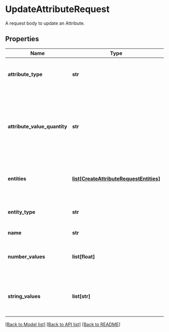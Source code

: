 # UpdateAttributeRequest

A request body to update an Attribute.
## Properties
Name | Type | Description | Notes
------------ | ------------- | ------------- | -------------
**attribute_type** | **str** | Denotes the data type of the attribute&#39;s values. | [optional] [default to 'string']
**attribute_value_quantity** | **str** | Defines whether or not this attribute can be used on the same entity many times (with different values). | [optional] [default to 'multi']
**entities** | [**list[CreateAttributeRequestEntities]**](CreateAttributeRequestEntities.md) | Entities that will be applied to this attribute | [optional] 
**entity_type** | **str** | Denotes the type of entity, driver or vehicle. | 
**name** | **str** | Name | [optional] 
**number_values** | **list[float]** | Number values that can be associated with this attribute | [optional] 
**string_values** | **list[str]** | String values that can be associated with this attribute | [optional] 

[[Back to Model list]](../README.md#documentation-for-models) [[Back to API list]](../README.md#documentation-for-api-endpoints) [[Back to README]](../README.md)


